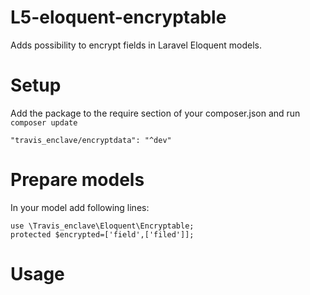 # L5-eloquent-encryptable

Adds possibility to encrypt fields in Laravel Eloquent models.


# Setup
Add the package to the require section of your composer.json and run `composer update`

    "travis_enclave/encryptdata": "^dev"

# Prepare models
In your model add following lines:
    
    use \Travis_enclave\Eloquent\Encryptable;
    protected $encrypted=['field',['filed']];

# Usage
